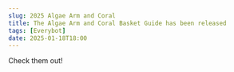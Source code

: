 ```yaml
---
slug: 2025 Algae Arm and Coral
title: The Algae Arm and Coral Basket Guide has been released
tags: [Everybot]
date: 2025-01-18T18:00
---
```


Check them out!

<!-- truncate -->